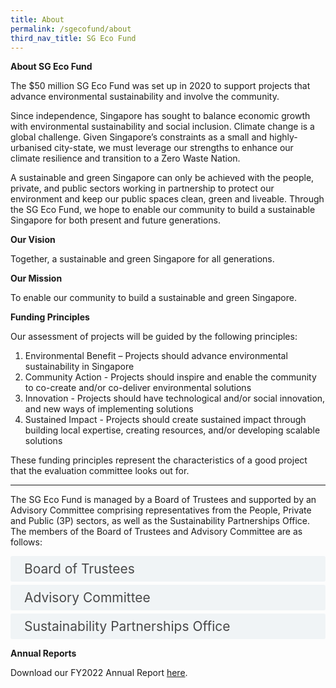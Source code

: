 ```yaml
---
title: About
permalink: /sgecofund/about
third_nav_title: SG Eco Fund
---
```


<style>

input {
	display: none;
}
label {
	display: block;
	padding: 8px 22px;
	margin: 0 0 5px 0;
	cursor: pointor;
	background: #F0F4F6;
	border-radius: 3px;
	color: #484848;
	transition: ease .5s;
	font-size: 1.5em;
}

label:hover {
	background: #4a96b0;
	color: #FFF;
}

.accordion-content {
	/* background: #E2E5F6; */
	padding: 10px 0px 30px 30px;
	/* border: 1px solid #484848; */
	margin: 0 0 1px 0;
	border-radius: 3px;
}

input + label + .accordion-content {
	display: none;
}

input:checked + label + .accordion-content {
	display: none;
}

input:checked + label + .accordion-content {
	display: block;
}

</style>

**About SG Eco Fund**

The $50 million SG Eco Fund was set up in 2020 to support projects that advance environmental sustainability and involve the community.

Since independence, Singapore has sought to balance economic growth with environmental sustainability and social inclusion. Climate change is a global challenge. Given Singapore’s constraints as a small and highly-urbanised city-state, we must leverage our strengths to enhance our climate resilience and transition to a Zero Waste Nation.

A sustainable and green Singapore can only be achieved with the people, private, and public sectors working in partnership to protect our environment and keep our public spaces clean, green and liveable. Through the SG Eco Fund, we hope to enable our community to build a sustainable Singapore for both present and future generations.

**Our Vision**

Together, a sustainable and green Singapore for all generations.

**Our Mission**

To enable our community to build a sustainable and green Singapore.

**Funding Principles**

Our assessment of projects will be guided by the following principles: 

1. Environmental Benefit – Projects should advance environmental sustainability in Singapore
2. Community Action - Projects should inspire and enable the community to co-create and/or co-deliver environmental solutions
3. Innovation - Projects should have technological and/or social innovation, and new ways of implementing solutions
4. Sustained Impact - Projects should create sustained impact through building local expertise, creating resources, and/or developing scalable solutions

These funding principles represent the characteristics of a good project that the evaluation committee looks out for.

_________________________________________________________

The SG Eco Fund is managed by a Board of Trustees and supported by an Advisory Committee comprising representatives from the People, Private and Public (3P) sectors, as well as the Sustainability Partnerships Office. The members of the Board of Trustees and Advisory Committee are as follows:


<div>
	<input type="checkbox" id="board"  /><label for="board">Board of Trustees</label>
	<div class="accordion-content">
        <li><b>Mr Stanley Loh (Chairman)</b> Permanent Secretary, Ministry of Sustainability and the Environment</li>
        <li><b>Mr Chaly Mah</b> Chairman, Singapore Tourism Board</li>
	<li><b>Mr Joseph Koh</b> Chairman, Board of Trustees, WWFS Conservation Fund</li>
        <li><b>Ms Susan Leong</b> CEO, Adsan Law LLC</li>
	<li><b>Mdm Zuraidah Abdullah</b> CEO, Yayasan MENDAKI</li>
	</div>
</div>


<div>
	<input type="checkbox" id="advisory"  /><label for="advisory">Advisory Committee</label>
	<div class="accordion-content">
        <li><b>Ms Fang Eu-Lin (Co-Chair)</b> Partner, Sustainability and Climate Change Advisory, PwC</li>
	<li><b>Mr Lim Tuang Liang (Co-Chair)</b> Government Chief Sustainability Officer, Ministry of Sustainability and the Environment</li>
        <li><b>Ms Andie Ang</b> President, Board of Directors, Jane Goodall Institute Singapore</li>
	<li><b>Ms Cecilia Tan</b> Vice President, Global Government Relations & Public Policy, Asia Pacific, Middle East & Africa, P&G</li>
        <li><b>Ms Claire Wong-Low</b> Executive Director and Head, DBS Foundation</li>
	<li><b>Mr David Chua</b> CEO, National Youth Council</li>
        <li><b>Mr Elmie Nekmat</b> Associate Professor, Department of Communications and New Media, National University of Singapore</li>
	<li><b>Ms Esther An</b> Chief Sustainability Officer, City Developments Limited</li>
	<li><b>Mr Heng Whoo Kiat</b> Senior Director, Bay East Project Office, Gardens by the Bay</li>
	<li><b>Mr Lenard Raymond Pattiselanno</b> Director, Community Leadership & Partnerships, National Volunteer & Philanthropy Centre</li>
	</div>
</div>

<div>
	<input type="checkbox" id="office"  /><label for="office">Sustainability Partnerships Office</label>
	<div class="accordion-content">
		<p>The Sustainability Partnerships Office, under the Ministry of Sustainability and the Environment, aims to realise sustainability initiatives with 3P partners, leveraging whole-of-government networks and resources.<br><br>
		Besides administering the SG Eco Fund, the Sustainability Partnerships Office is also involved in empowering communities to take ownership and co-create sustainability initiatives. </p>
	</div>
</div>

**Annual Reports**

Download our FY2022 Annual Report <a href="/sgecofund/community" target="_blank">here</a>. 
